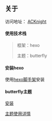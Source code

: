## 关于

访问地址： [ACKnight](https://imacknight.github.io/)

#### 使用技术栈

> 框架：hexo 
>
> 主题：butterfly

#### 安装hexo

使用[hexo脚手架](https://hexoscript.gitbook.io/)安装

#### butterfly主题

[安装](https://github.com/jerryc127/hexo-theme-butterfly)

[主题使用详情](https://butterfly.js.org/posts/21cfbf15/)

